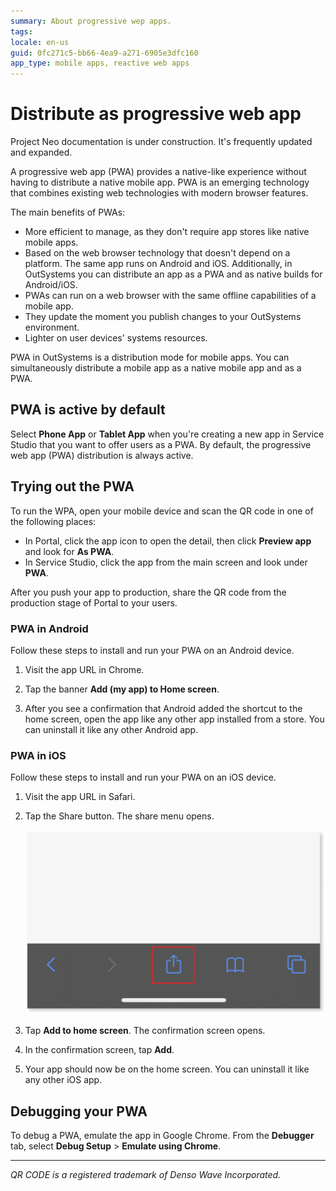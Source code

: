 ```yaml
---
summary: About progressive wep apps.
tags:
locale: en-us
guid: 0fc271c5-bb66-4ea9-a271-6905e3dfc160
app_type: mobile apps, reactive web apps
---
```


# Distribute as progressive web app

<div class="info" markdown="1">

Project Neo documentation is under construction. It's frequently updated and expanded.

</div>

A progressive web app (PWA) provides a native-like experience without having to distribute a native mobile app. PWA is an emerging technology that combines existing web technologies with modern browser features.

The main benefits of PWAs:

* More efficient to manage, as they don't require app stores like native mobile apps.
* Based on the web browser technology that doesn't depend on a platform. The same app runs on Android and iOS. Additionally, in OutSystems you can distribute an app as a PWA and as native builds for Android/iOS.
* PWAs can run on a web browser with the same offline capabilities of a mobile app.
* They update the moment you publish changes to your OutSystems environment.
* Lighter on user devices' systems resources.
 
PWA in OutSystems is a distribution mode for mobile apps. You can simultaneously distribute a mobile app as a native mobile app and as a PWA.


## PWA is active by default

Select **Phone App** or **Tablet App** when you're creating a new app in Service Studio that you want to offer users as a PWA. By default, the progressive web app (PWA) distribution is always active.

## Trying out the PWA

To run the WPA, open your mobile device and scan the QR code in one of the following places:
  
* In Portal, click the app icon to open the detail, then click **Preview app** and look for **As PWA**. 
* In Service Studio, click the app from the main screen and look under **PWA**.

After you push your app to production, share the QR code from the production stage of Portal to your users.

### PWA in Android

Follow these steps to install and run your PWA on an Android device.

1. Visit the app URL in Chrome.

1. Tap the banner **Add (my app) to Home screen**.

1. After you see a confirmation that Android added the shortcut to the home screen, open the app like any other app installed from a store. You can uninstall it like any other Android app.

### PWA in iOS

Follow these steps to install and run your PWA on an iOS device.

1. Visit the app URL in Safari.

1. Tap the Share button. The share menu opens.
   
    ![Share button in Safari iOS](images/pwa-share-button-ios.png)

1. Tap **Add to home screen**. The confirmation screen opens.

1. In the confirmation screen, tap **Add**.

1. Your app should now be on the home screen. You can uninstall it like any other iOS app.

## Debugging your PWA

To debug a PWA, emulate the app in Google Chrome. From the **Debugger** tab, select **Debug Setup** > **Emulate using Chrome**.
________________________________________
_QR CODE is a registered trademark of Denso Wave Incorporated._
